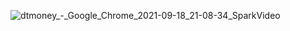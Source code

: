 ![dtmoney_-_Google_Chrome_2021-09-18_21-08-34_SparkVideo](https://user-images.githubusercontent.com/23344822/133911626-f8e98be4-d80c-4b23-a478-cea87e4b082b.gif)
